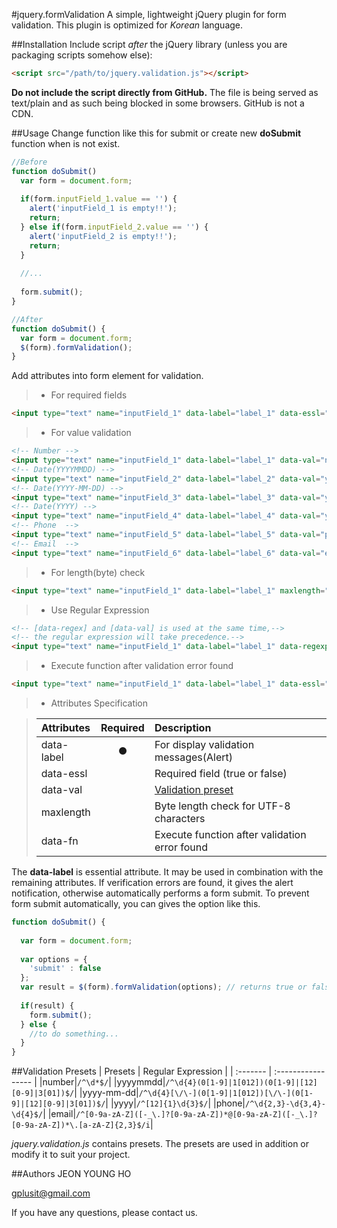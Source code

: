 #jquery.formValidation
A simple, lightweight jQuery plugin for form validation.
This plugin is optimized for *Korean* language.

##Installation
Include script *after* the jQuery library (unless you are packaging scripts somehow else):
```html
<script src="/path/to/jquery.validation.js"></script>
```
**Do not include the script directly from GitHub.** The file is being served as text/plain and as such being blocked in some browsers. GitHub is not a CDN.

##Usage
Change function like this for submit or create new **doSubmit** function when is not exist.
```javascript
//Before
function doSubmit() 
  var form = document.form;
  
  if(form.inputField_1.value == '') {
    alert('inputField_1 is empty!!');
    return;
  } else if(form.inputField_2.value == '') {
    alert('inputField_2 is empty!!');
    return;
  }
  
  //...
  
  form.submit();
}
```
```javascript
//After
function doSubmit() {
  var form = document.form;
  $(form).formValidation();
}
```

Add attributes into form element for validation.

> - For required fields
```html
<input type="text" name="inputField_1" data-label="label_1" data-essl="true">
```

> - For value validation
```html
<!-- Number -->
<input type="text" name="inputField_1" data-label="label_1" data-val="number">
<!-- Date(YYYYMMDD) -->
<input type="text" name="inputField_2" data-label="label_2" data-val="yyyymmdd">
<!-- Date(YYYY-MM-DD) -->
<input type="text" name="inputField_3" data-label="label_3" data-val="yyyy-mm-dd">
<!-- Date(YYYY) -->
<input type="text" name="inputField_4" data-label="label_4" data-val="yyyy">
<!-- Phone  -->
<input type="text" name="inputField_5" data-label="label_5" data-val="phone">
<!-- Email  -->
<input type="text" name="inputField_6" data-label="label_6" data-val="email">
```

> - For length(byte) check
```html
<input type="text" name="inputField_1" data-label="label_1" maxlength="30">
```

> - Use Regular Expression
```html
<!-- [data-regex] and [data-val] is used at the same time,-->
<!-- the regular expression will take precedence.-->
<input type="text" name="inputField_1" data-label="label_1" data-regexp="^\d{3}$">
```

> - Execute function after validation error found
```html
<input type="text" name="inputField_1" data-label="label_1" data-essl="true" data-fn="doSomething()">
```

> - Attributes Specification

> | Attributes | Required | Description                                   |
> | :--------- | :------: | :----------                                   |
> | data-label | ●        | For display validation messages(Alert)        |
> | data-essl  |          | Required field (true or false)                |
> | data-val   |          | [Validation preset](#validation-presets)      |
> | maxlength  |          | Byte length check for UTF-8 characters        |
> | data-fn    |          | Execute function after validation error found |

The **data-label** is essential attribute. It may be used in combination with the remaining attributes. If verification errors are found, it gives the alert notification, otherwise automatically performs a form submit. To prevent form submit automatically, you can gives the option like this.
```javascript
function doSubmit() {
  
  var form = document.form;
  
  var options = {
    'submit' : false
  };
  var result = $(form).formValidation(options); // returns true or false
  
  if(result) {
    form.submit();
  } else {
    //to do something...
  }
}
```

##Validation Presets
| Presets  | Regular Expression |
| :------- | :----------------- |
|number|```/^\d*$/```|
|yyyymmdd|```/^\d{4}(0[1-9]|1[012])(0[1-9]|[12][0-9]|3[01])$/```|
|yyyy-mm-dd|```/^\d{4}[\/\-](0[1-9]|1[012])[\/\-](0[1-9]|[12][0-9]|3[01])$/```|
|yyyy|```/^[12]{1}\d{3}$/```|
|phone|```/^\d{2,3}-\d{3,4}-\d{4}$/```|
|email|```/^[0-9a-zA-Z]([-_\.]?[0-9a-zA-Z])*@[0-9a-zA-Z]([-_\.]?[0-9a-zA-Z])*\.[a-zA-Z]{2,3}$/i```|

*jquery.validation.js* contains presets. The presets are used in addition or modify it to suit your project.

##Authors
JEON YOUNG HO

gplusit@gmail.com

If you have any questions, please contact us.

